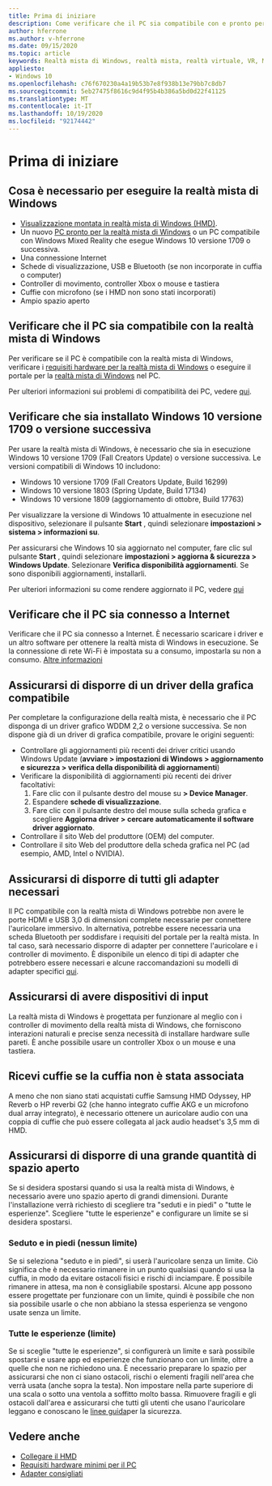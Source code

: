 ```yaml
---
title: Prima di iniziare
description: Come verificare che il PC sia compatibile con e pronto per la realtà mista di Windows.
author: hferrone
ms.author: v-hferrone
ms.date: 09/15/2020
ms.topic: article
keywords: Realtà mista di Windows, realtà mista, realtà virtuale, VR, MR, compatibilità, compatibilità, introduzione, configurazione, PC, requisiti di sistema
appliesto:
- Windows 10
ms.openlocfilehash: c76f670230a4a19b53b7e8f938b13e79bb7c8db7
ms.sourcegitcommit: 5eb27475f8616c9d4f95b4b386a5bd0d22f41125
ms.translationtype: MT
ms.contentlocale: it-IT
ms.lasthandoff: 10/19/2020
ms.locfileid: "92174442"
---
```

# <a name="before-you-start"></a>Prima di iniziare

## <a name="what-youll-need-to-run-windows-mixed-reality"></a>Cosa è necessario per eseguire la realtà mista di Windows

* [Visualizzazione montata in realtà mista di Windows (HMD)](https://www.microsoft.com/en-us/windows/windows-mixed-reality-devices).
* Un nuovo [PC pronto per la realtà mista di Windows](https://support.microsoft.com/en-us/help/4039260/windows-10-mixed-reality-pc-hardware-guidelines) o un PC compatibile con Windows Mixed Reality che esegue Windows 10 versione 1709 o successiva.
* Una connessione Internet
* Schede di visualizzazione, USB e Bluetooth (se non incorporate in cuffia o computer)
* Controller di movimento, controller Xbox o mouse e tastiera
* Cuffie con microfono (se i HMD non sono stati incorporati)
* Ampio spazio aperto

## <a name="make-sure-your-pc-is-compatible-with-windows-mixed-reality"></a>Verificare che il PC sia compatibile con la realtà mista di Windows

Per verificare se il PC è compatibile con la realtà mista di Windows, verificare i [requisiti hardware per la realtà mista di Windows](windows-mixed-reality-minimum-pc-hardware-compatibility-guidelines.md) o eseguire il portale per la [realtà mista di Windows](install-windows-mixed-reality.md#launch-mixed-reality-portal) nel PC.

Per ulteriori informazioni sui problemi di compatibilità dei PC, vedere [qui](https://support.microsoft.com/en-us/help/4045777/windows-10-get-help-with-pc-compatibility-in-windows-mixed-reality).

## <a name="make-sure-you-have-the-windows-10-version-1709-or-newer-installed"></a>Verificare che sia installato Windows 10 versione 1709 o versione successiva

Per usare la realtà mista di Windows, è necessario che sia in esecuzione Windows 10 versione 1709 (Fall Creators Update) o versione successiva. Le versioni compatibili di Windows 10 includono:
* Windows 10 versione 1709 (Fall Creators Update, Build 16299)
* Windows 10 versione 1803 (Spring Update, Build 17134)
* Windows 10 versione 1809 (aggiornamento di ottobre, Build 17763)

Per visualizzare la versione di Windows 10 attualmente in esecuzione nel dispositivo, selezionare il pulsante **Start** , quindi selezionare **impostazioni > sistema > informazioni su**.

Per assicurarsi che Windows 10 sia aggiornato nel computer, fare clic sul pulsante **Start** , quindi selezionare **impostazioni > aggiorna & sicurezza > Windows Update**.  Selezionare **Verifica disponibilità aggiornamenti**. Se sono disponibili aggiornamenti, installarli.

Per ulteriori informazioni su come rendere aggiornato il PC, vedere [qui](https://support.microsoft.com/en-us/help/12373/windows-update-faq)

## <a name="make-sure-your-pc-is-connected-to-the-internet"></a>Verificare che il PC sia connesso a Internet

Verificare che il PC sia connesso a Internet. È necessario scaricare i driver e un altro software per ottenere la realtà mista di Windows in esecuzione.  Se la connessione di rete Wi-Fi è impostata su a consumo, impostarla su non a consumo. [Altre informazioni](https://support.microsoft.com/en-us/help/4028458/windows-metered-connections-in-windows-10)

## <a name="make-sure-you-have-a-compatible-graphics-driver"></a>Assicurarsi di disporre di un driver della grafica compatibile

Per completare la configurazione della realtà mista, è necessario che il PC disponga di un driver grafico WDDM 2,2 o versione successiva. Se non dispone già di un driver di grafica compatibile, provare le origini seguenti:

* Controllare gli aggiornamenti più recenti dei driver critici usando Windows Update (**avviare > impostazioni di Windows > aggiornamento e sicurezza > verifica della disponibilità di aggiornamenti**)
* Verificare la disponibilità di aggiornamenti più recenti dei driver facoltativi:
    1. Fare clic con il pulsante destro del mouse su **> Device Manager**.
    2. Espandere **schede di visualizzazione**.
    3. Fare clic con il pulsante destro del mouse sulla scheda grafica e scegliere **Aggiorna driver > cercare automaticamente il software driver aggiornato**.
* Controllare il sito Web del produttore (OEM) del computer.
* Controllare il sito Web del produttore della scheda grafica nel PC (ad esempio, AMD, Intel o NVIDIA).

## <a name="make-sure-that-you-have-any-required-adapters"></a>Assicurarsi di disporre di tutti gli adapter necessari

Il PC compatibile con la realtà mista di Windows potrebbe non avere le porte HDMI e USB 3,0 di dimensioni complete necessarie per connettere l'auricolare immersivo. In alternativa, potrebbe essere necessaria una scheda Bluetooth per soddisfare i requisiti del portale per la realtà mista.  In tal caso, sarà necessario disporre di adapter per connettere l'auricolare e i controller di movimento. È disponibile un elenco di tipi di adapter che potrebbero essere necessari e alcune raccomandazioni su modelli di adapter specifici [qui](recommended-adapters-for-windows-mixed-reality-capable-pcs.md).

## <a name="make-sure-that-you-have-input-devices"></a>Assicurarsi di avere dispositivi di input

La realtà mista di Windows è progettata per funzionare al meglio con i controller di movimento della realtà mista di Windows, che forniscono interazioni naturali e precise senza necessità di installare hardware sulle pareti. È anche possibile usare un controller Xbox o un mouse e una tastiera.

## <a name="get-headphones-if-your-headset-didnt-come-with-them"></a>Ricevi cuffie se la cuffia non è stata associata

A meno che non siano stati acquistati cuffie Samsung HMD Odyssey, HP Reverb o HP reverbi G2 (che hanno integrato cuffie AKG e un microfono dual array integrato), è necessario ottenere un auricolare audio con una coppia di cuffie che può essere collegata al jack audio headset's 3,5 mm di HMD.

## <a name="make-sure-that-you-have-a-large-open-space"></a>Assicurarsi di disporre di una grande quantità di spazio aperto

Se si desidera spostarsi quando si usa la realtà mista di Windows, è necessario avere uno spazio aperto di grandi dimensioni.  Durante l'installazione verrà richiesto di scegliere tra "seduti e in piedi" o "tutte le esperienze". Scegliere "tutte le esperienze" e configurare un limite se si desidera spostarsi.

### <a name="seated-and-standing-no-boundary"></a>Seduto e in piedi (nessun limite)

Se si seleziona "seduto e in piedi", si userà l'auricolare senza un limite. Ciò significa che è necessario rimanere in un punto qualsiasi quando si usa la cuffia, in modo da evitare ostacoli fisici e rischi di inciampare. È possibile rimanere in attesa, ma non è consigliabile spostarsi. Alcune app possono essere progettate per funzionare con un limite, quindi è possibile che non sia possibile usarle o che non abbiano la stessa esperienza se vengono usate senza un limite.

### <a name="all-experiences-boundary"></a>Tutte le esperienze (limite)

Se si sceglie "tutte le esperienze", si configurerà un limite e sarà possibile spostarsi e usare app ed esperienze che funzionano con un limite, oltre a quelle che non ne richiedono una. È necessario preparare lo spazio per assicurarsi che non ci siano ostacoli, rischi o elementi fragili nell'area che verrà usata (anche sopra la testa). Non impostare nella parte superiore di una scala o sotto una ventola a soffitto molto bassa. Rimuovere fragili e gli ostacoli dall'area e assicurarsi che tutti gli utenti che usano l'auricolare leggano e conoscano le [linee guida](https://support.microsoft.com/en-us/help/4039969/windows-10-mixed-reality-immersive-headset-health-safety-comfort)per la sicurezza.

## <a name="see-also"></a>Vedere anche

* [Collegare il HMD](plug-in-your-headset.md)
* [Requisiti hardware minimi per il PC](windows-mixed-reality-minimum-pc-hardware-compatibility-guidelines.md)
* [Adapter consigliati](recommended-adapters-for-windows-mixed-reality-capable-pcs.md)